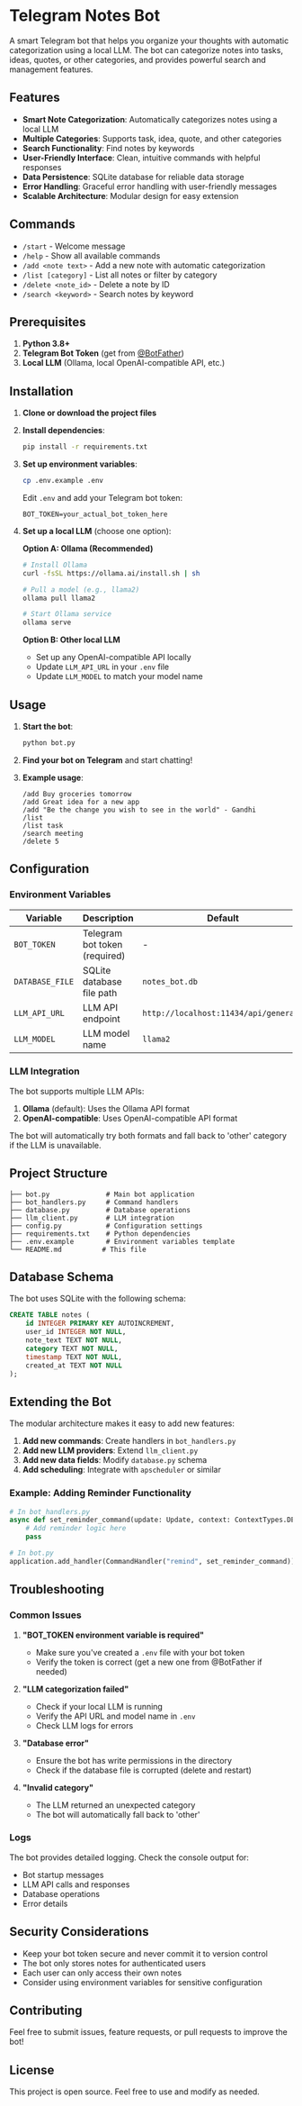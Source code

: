 # Telegram Notes Bot

A smart Telegram bot that helps you organize your thoughts with automatic categorization using a local LLM. The bot can categorize notes into tasks, ideas, quotes, or other categories, and provides powerful search and management features.

## Features

- **Smart Note Categorization**: Automatically categorizes notes using a local LLM
- **Multiple Categories**: Supports task, idea, quote, and other categories
- **Search Functionality**: Find notes by keywords
- **User-Friendly Interface**: Clean, intuitive commands with helpful responses
- **Data Persistence**: SQLite database for reliable data storage
- **Error Handling**: Graceful error handling with user-friendly messages
- **Scalable Architecture**: Modular design for easy extension

## Commands

- `/start` - Welcome message
- `/help` - Show all available commands
- `/add <note text>` - Add a new note with automatic categorization
- `/list [category]` - List all notes or filter by category
- `/delete <note_id>` - Delete a note by ID
- `/search <keyword>` - Search notes by keyword

## Prerequisites

1. **Python 3.8+**
2. **Telegram Bot Token** (get from [@BotFather](https://t.me/BotFather))
3. **Local LLM** (Ollama, local OpenAI-compatible API, etc.)

## Installation

1. **Clone or download the project files**

2. **Install dependencies**:
   ```bash
   pip install -r requirements.txt
   ```

3. **Set up environment variables**:
   ```bash
   cp .env.example .env
   ```
   Edit `.env` and add your Telegram bot token:
   ```
   BOT_TOKEN=your_actual_bot_token_here
   ```

4. **Set up a local LLM** (choose one option):

   **Option A: Ollama (Recommended)**
   ```bash
   # Install Ollama
   curl -fsSL https://ollama.ai/install.sh | sh
   
   # Pull a model (e.g., llama2)
   ollama pull llama2
   
   # Start Ollama service
   ollama serve
   ```

   **Option B: Other local LLM**
   - Set up any OpenAI-compatible API locally
   - Update `LLM_API_URL` in your `.env` file
   - Update `LLM_MODEL` to match your model name

## Usage

1. **Start the bot**:
   ```bash
   python bot.py
   ```

2. **Find your bot on Telegram** and start chatting!

3. **Example usage**:
   ```
   /add Buy groceries tomorrow
   /add Great idea for a new app
   /add "Be the change you wish to see in the world" - Gandhi
   /list
   /list task
   /search meeting
   /delete 5
   ```

## Configuration

### Environment Variables

| Variable | Description | Default |
|----------|-------------|---------|
| `BOT_TOKEN` | Telegram bot token (required) | - |
| `DATABASE_FILE` | SQLite database file path | `notes_bot.db` |
| `LLM_API_URL` | LLM API endpoint | `http://localhost:11434/api/generate` |
| `LLM_MODEL` | LLM model name | `llama2` |

### LLM Integration

The bot supports multiple LLM APIs:

1. **Ollama** (default): Uses the Ollama API format
2. **OpenAI-compatible**: Uses OpenAI-compatible API format

The bot will automatically try both formats and fall back to 'other' category if the LLM is unavailable.

## Project Structure

```
├── bot.py              # Main bot application
├── bot_handlers.py     # Command handlers
├── database.py         # Database operations
├── llm_client.py       # LLM integration
├── config.py           # Configuration settings
├── requirements.txt    # Python dependencies
├── .env.example        # Environment variables template
└── README.md          # This file
```

## Database Schema

The bot uses SQLite with the following schema:

```sql
CREATE TABLE notes (
    id INTEGER PRIMARY KEY AUTOINCREMENT,
    user_id INTEGER NOT NULL,
    note_text TEXT NOT NULL,
    category TEXT NOT NULL,
    timestamp TEXT NOT NULL,
    created_at TEXT NOT NULL
);
```

## Extending the Bot

The modular architecture makes it easy to add new features:

1. **Add new commands**: Create handlers in `bot_handlers.py`
2. **Add new LLM providers**: Extend `llm_client.py`
3. **Add new data fields**: Modify `database.py` schema
4. **Add scheduling**: Integrate with `apscheduler` or similar

### Example: Adding Reminder Functionality

```python
# In bot_handlers.py
async def set_reminder_command(update: Update, context: ContextTypes.DEFAULT_TYPE):
    # Add reminder logic here
    pass

# In bot.py
application.add_handler(CommandHandler("remind", set_reminder_command))
```

## Troubleshooting

### Common Issues

1. **"BOT_TOKEN environment variable is required"**
   - Make sure you've created a `.env` file with your bot token
   - Verify the token is correct (get a new one from @BotFather if needed)

2. **"LLM categorization failed"**
   - Check if your local LLM is running
   - Verify the API URL and model name in `.env`
   - Check LLM logs for errors

3. **"Database error"**
   - Ensure the bot has write permissions in the directory
   - Check if the database file is corrupted (delete and restart)

4. **"Invalid category"**
   - The LLM returned an unexpected category
   - The bot will automatically fall back to 'other'

### Logs

The bot provides detailed logging. Check the console output for:
- Bot startup messages
- LLM API calls and responses
- Database operations
- Error details

## Security Considerations

- Keep your bot token secure and never commit it to version control
- The bot only stores notes for authenticated users
- Each user can only access their own notes
- Consider using environment variables for sensitive configuration

## Contributing

Feel free to submit issues, feature requests, or pull requests to improve the bot!

## License

This project is open source. Feel free to use and modify as needed.